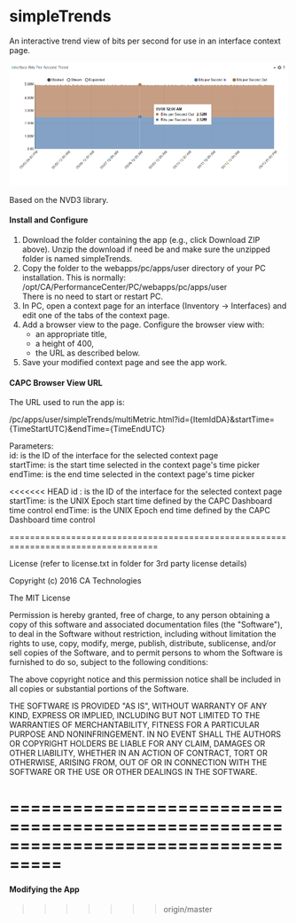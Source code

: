 # simpleTrends
An interactive trend view of bits per second for use in an interface context page.


![Illustration of the simpleTrends app](simpleTrends_example.png)

Based on the NVD3 library.


#### Install and Configure

1. Download the folder containing the app (e.g., click Download ZIP above). Unzip the download if need be and make sure the unzipped folder is named simpleTrends.
3.  Copy the folder to the webapps/pc/apps/user directory of your PC installation.  This is normally:  
        /opt/CA/PerformanceCenter/PC/webapps/pc/apps/user  
There is no need to start or restart PC.
4. In PC, open a context page for an interface (Inventory -> Interfaces) and edit one of the tabs of the context page.
5. Add a browser view to the page. Configure the browser view with:  
   * an appropriate title,  
   * a height of 400,  
   * the URL as described below.  
6. Save your modified context page and see the app work.

#### CAPC Browser View URL

The URL used to run the app is:

/pc/apps/user/simpleTrends/multiMetric.html?id={ItemIdDA}&startTime={TimeStartUTC}&endTime={TimeEndUTC}

Parameters:  
id: is the ID of the interface for the selected context page  
startTime: is the start time selected in the context page's time picker  
endTime: is the end time selected in the context page's time picker

<<<<<<< HEAD
id : is the ID of the interface for the selected context page
startTime: is the UNIX Epoch start time defined by the CAPC Dashboard time control
endTime: is the UNIX Epoch end time defined by the CAPC Dashboard time control

===================================================================================

License (refer to license.txt in folder for 3rd party license details)

Copyright (c) 2016 CA Technologies
 
The MIT License

Permission is hereby granted, free of charge, to any person obtaining a copy of this software and associated documentation files (the "Software"), to deal in the Software without restriction, including without limitation the rights to use, copy, modify, merge, publish, distribute, sublicense, and/or sell copies of the Software, and to permit persons to whom the Software is furnished to do so, subject to the following conditions:
 
The above copyright notice and this permission notice shall be included in all copies or substantial portions of the Software.
 
THE SOFTWARE IS PROVIDED "AS IS", WITHOUT WARRANTY OF ANY KIND, EXPRESS OR
IMPLIED, INCLUDING BUT NOT LIMITED TO THE WARRANTIES OF MERCHANTABILITY,
FITNESS FOR A PARTICULAR PURPOSE AND NONINFRINGEMENT. IN NO EVENT SHALL THE
AUTHORS OR COPYRIGHT HOLDERS BE LIABLE FOR ANY CLAIM, DAMAGES OR OTHER
LIABILITY, WHETHER IN AN ACTION OF CONTRACT, TORT OR OTHERWISE, ARISING FROM,
OUT OF OR IN CONNECTION WITH THE SOFTWARE OR THE USE OR OTHER DEALINGS IN
THE SOFTWARE.

===================================================================================
=======
#### Modifying the App
>>>>>>> origin/master
